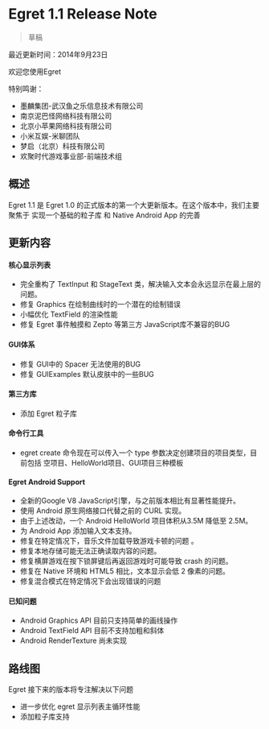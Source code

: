 Egret 1.1 Release Note
===============================

> 草稿

最近更新时间：2014年9月23日


欢迎您使用Egret

特别鸣谢：

* 墨麟集团-武汉鱼之乐信息技术有限公司
* 南京泥巴怪网络科技有限公司
* 北京小苹果网络科技有限公司
* 小米互娱-米聊团队
* 梦启（北京）科技有限公司
* 欢聚时代游戏事业部-前端技术组

## 概述
Egret 1.1 是 Egret 1.0 的正式版本的第一个大更新版本。在这个版本中，我们主要聚焦于 实现一个基础的粒子库 和 Native Android App 的完善

## 更新内容

#### 核心显示列表
* 完全重构了 TextInput 和 StageText 类，解决输入文本会永远显示在最上层的问题。
* 修复 Graphics 在绘制曲线时的一个潜在的绘制错误
* 小幅优化 TextField 的渲染性能
* 修复 Egret 事件触摸和 Zepto 等第三方 JavaScript库不兼容的BUG

#### GUI体系
* 修复 GUI中的 Spacer 无法使用的BUG
* 修复 GUIExamples 默认皮肤中的一些BUG

#### 第三方库
* 添加 Egret 粒子库

#### 命令行工具
* egret create 命令现在可以传入一个 type 参数决定创建项目的项目类型，目前包括 空项目、HelloWorld项目、GUI项目三种模板

#### Egret Android Support
* 全新的Google V8 JavaScript引擎，与之前版本相比有显著性能提升。
* 使用 Android 原生网络接口代替之前的 CURL 实现。
* 由于上述改动，一个 Android HelloWorld 项目体积从3.5M 降低至 2.5M。
* 为 Android App 添加输入文本支持。
* 修复在特定情况下，音乐文件加载导致游戏卡顿的问题 。
* 修复本地存储可能无法正确读取内容的问题。
* 修复横屏游戏在按下锁屏键后再返回游戏时可能导致 crash 的问题。
* 修复在 Native 环境和 HTML5 相比，文本显示会低 2 像素的问题。
* 修复混合模式在特定情况下会出现错误的问题


#### 已知问题
* Android Graphics API 目前只支持简单的画线操作
* Android TextField API 目前不支持加粗和斜体
* Android RenderTexture 尚未实现


## 路线图
Egret 接下来的版本将专注解决以下问题
* 进一步优化 egret 显示列表主循环性能
* 添加粒子库支持
